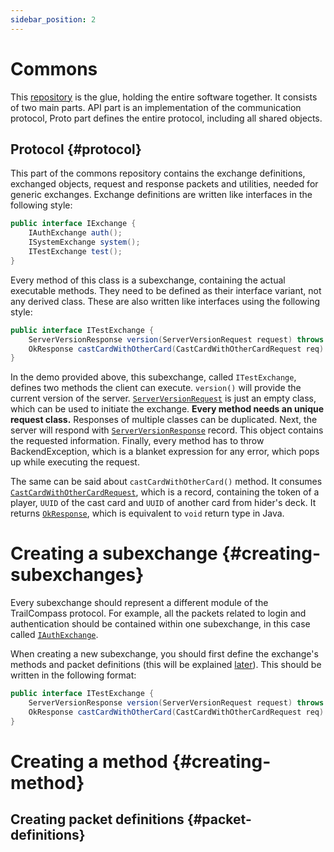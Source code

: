 ```yaml
---
sidebar_position: 2
---
```

# Commons
This [repository](https://github.com/TrailCompass/commons) is the glue, holding the entire software together. It consists of two main parts. API part is an implementation of the communication protocol, Proto part defines the entire protocol, including all shared objects.

## Protocol {#protocol}
This part of the commons repository contains the exchange definitions, exchanged objects, request and response packets and utilities, needed for generic exchanges. Exchange definitions are written like interfaces in the following style:
```java
public interface IExchange {
	IAuthExchange auth();
	ISystemExchange system();
    ITestExchange test();
}
```
Every method of this class is a subexchange, containing the actual executable methods. They need to be defined as their interface variant, not any derived class. These are also written like interfaces using the following style:
```java
public interface ITestExchange {
	ServerVersionResponse version(ServerVersionRequest request) throws BackendException;
	OkResponse castCardWithOtherCard(CastCardWithOtherCardRequest req) throws BackendException;
}
```
In the demo provided above, this subexchange, called `ITestExchange`, defines two methods the client can execute. `version()` will provide the current version of the server. [`ServerVersionRequest`](https://github.com/TrailCompass/commons/blob/main/src/main/java/space/itoncek/trailcompass/proto/requests/system/ServerVersionRequest.java) is just an empty class, which can be used to initiate the exchange. **Every method needs an unique request class.** Responses of multiple classes can be duplicated. Next, the server will respond with [`ServerVersionResponse`](https://github.com/TrailCompass/commons/blob/main/src/main/java/space/itoncek/trailcompass/proto/responses/system/ServerVersionResponse.java) record. This object contains the requested information. Finally, every method has to throw BackendException, which is a blanket expression for any error, which pops up while executing the request.

The same can be said about `castCardWithOtherCard()` method. It consumes [`CastCardWithOtherCardRequest`](https://github.com/TrailCompass/commons/blob/main/src/main/java/space/itoncek/trailcompass/proto/requests/deck/CastCardWithOtherCardRequest.java), which is a record, containing the token of a player, `UUID` of the cast card and `UUID` of another card from hider's deck. It returns [`OkResponse`](https://github.com/TrailCompass/commons/blob/main/src/main/java/space/itoncek/trailcompass/proto/responses/generic/OkResponse.java), which is equivalent to `void` return type in Java.

# Creating a subexchange {#creating-subexchanges}
Every subexchange should represent a different module of the TrailCompass protocol. For example, all the packets related to login and authentication should be contained within one subexchange, in this case called [`IAuthExchange`](https://github.com/TrailCompass/commons/blob/main/src/main/java/space/itoncek/trailcompass/proto/exchange/IAuthExchange.java).

When creating a new subexchange, you should first define the exchange's methods and packet definitions (this will be explained [later](#packet-definitions)). This should be written in the following format: 
```java
public interface ITestExchange {
	ServerVersionResponse version(ServerVersionRequest request) throws BackendException;
	OkResponse castCardWithOtherCard(CastCardWithOtherCardRequest req) throws BackendException;
}
```

# Creating a method {#creating-method}

## Creating packet definitions {#packet-definitions}